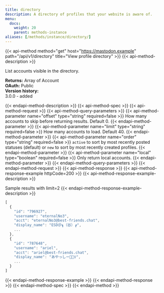 ```yaml
---
title: directory
description: A directory of profiles that your website is aware of.
menu:
  docs:
    weight: 20
    parent: methods-instance
aliases: [/methods/instance/directory/]
---
```


{{< api-method method="get" host="https://mastodon.example" path="/api/v1/directory" title="View profile directory" >}}
{{< api-method-description >}}

List accounts visible in the directory.

**Returns:** Array of Account\
**OAuth:** Public\
**Version history:**\
3.0.0 - added

{{< endapi-method-description >}}
{{< api-method-spec >}}
{{< api-method-request >}}
{{< api-method-query-parameters >}}
{{< api-method-parameter name="offset" type="string" required=false >}}
How many accounts to skip before returning results. Default 0.
{{< endapi-method-parameter >}}
{{< api-method-parameter name="limit" type="string" required=false >}}
How many accounts to load. Default 40.
{{< endapi-method-parameter >}}
{{< api-method-parameter name="order" type="string" required=false >}}
`active` to sort by most recently posted statuses \(default\) or `new` to sort by most recently created profiles.
{{< endapi-method-parameter >}}
{{< api-method-parameter name="local" type="boolean" required=false >}}
Only return local accounts.
{{< endapi-method-parameter >}}
{{< endapi-method-query-parameters >}}
{{< endapi-method-request >}}
{{< api-method-response >}}
{{< api-method-response-example httpCode=200 >}}
{{< api-method-response-example-description >}}

Sample results with limit=2
{{< endapi-method-response-example-description >}}


```javascript
[
  {
    "id": "796927",
    "username": "eternalNo3",
    "acct": "eternalNo3@best-friends.chat",
    "display_name": "ESD＠┓（谷）┏",
    ...
  },
  {
    "id": "787648",
    "username": "ariel",
    "acct": "ariel@best-friends.chat",
    "display_name": "あやっしー🧜🏻‍♀️",
    ...
  }
]
```
{{< endapi-method-response-example >}}
{{< endapi-method-response >}}
{{< endapi-method-spec >}}
{{< endapi-method >}}


